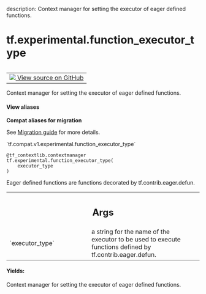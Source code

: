 description: Context manager for setting the executor of eager defined functions.

<div itemscope itemtype="http://developers.google.com/ReferenceObject">
<meta itemprop="name" content="tf.experimental.function_executor_type" />
<meta itemprop="path" content="Stable" />
</div>

# tf.experimental.function_executor_type

<!-- Insert buttons and diff -->

<table class="tfo-notebook-buttons tfo-api nocontent" align="left">
<td>
  <a target="_blank" href="https://github.com/tensorflow/tensorflow/blob/r2.3/tensorflow/python/eager/context.py#L2128-L2148">
    <img src="https://www.tensorflow.org/images/GitHub-Mark-32px.png" />
    View source on GitHub
  </a>
</td>
</table>



Context manager for setting the executor of eager defined functions.

<section class="expandable">
  <h4 class="showalways">View aliases</h4>
  <p>
<b>Compat aliases for migration</b>
<p>See
<a href="https://www.tensorflow.org/guide/migrate">Migration guide</a> for
more details.</p>
<p>`tf.compat.v1.experimental.function_executor_type`</p>
</p>
</section>

<pre class="devsite-click-to-copy prettyprint lang-py tfo-signature-link">
<code>@tf_contextlib.contextmanager</code>
<code>tf.experimental.function_executor_type(
    executor_type
)
</code></pre>



<!-- Placeholder for "Used in" -->

Eager defined functions are functions decorated by tf.contrib.eager.defun.

<!-- Tabular view -->
 <table class="responsive fixed orange">
<colgroup><col width="214px"><col></colgroup>
<tr><th colspan="2"><h2 class="add-link">Args</h2></th></tr>

<tr>
<td>
`executor_type`
</td>
<td>
a string for the name of the executor to be used to execute
functions defined by tf.contrib.eager.defun.
</td>
</tr>
</table>



#### Yields:

Context manager for setting the executor of eager defined functions.
